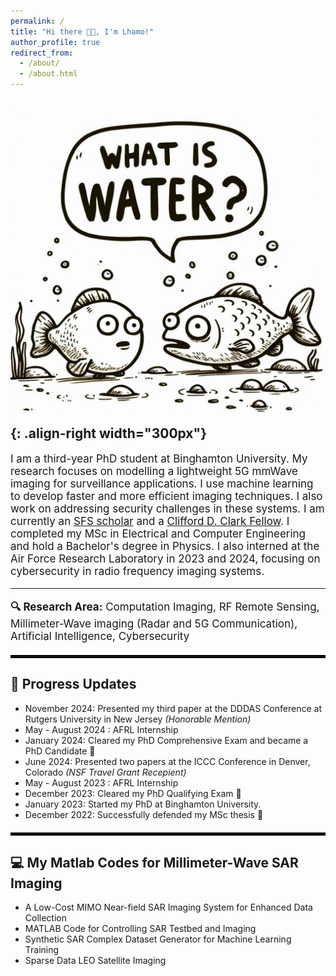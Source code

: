 ```yaml
---
permalink: /
title: "Hi there 👋😊, I'm Lhamo!"
author_profile: true
redirect_from: 
  - /about/
  - /about.html
---
```


![Always ask](/images/what_is_water.png){: .align-right width="300px"}
---
<p style="font-size: 17px;">
  I am a third-year PhD student at Binghamton University. My research focuses on modelling a lightweight 5G mmWave imaging for surveillance applications. I use machine learning to develop faster and more efficient imaging techniques. I also work on addressing security challenges in these systems.
  I am currently an <a href="https://sfs.opm.gov/">SFS scholar</a> and a <a href="https://www.binghamton.edu/grad-school/awards-honors/clark-fellowship.html">Clifford D. Clark Fellow</a>. I completed my MSc in Electrical and Computer Engineering and hold a Bachelor's degree in Physics. I also interned at the Air Force Research Laboratory in 2023 and 2024, focusing on cybersecurity in radio frequency imaging systems.
</p>

***

<p style="font-size: 17px;">
  <strong>🔍 Research Area:</strong> Computation Imaging, RF Remote Sensing, Millimeter-Wave imaging (Radar and 5G Communication), Artificial Intelligence, Cybersecurity
</p>

<hr style="border: 2px solid #000; margin: 20px 0;">

## 📝 Progress Updates 
- November 2024: Presented my third paper at the DDDAS Conference at Rutgers University in New Jersey *(Honorable Mention)*
- May - August 2024 : AFRL Internship 
- January 2024: Cleared my PhD Comprehensive Exam and became a PhD Candidate 🎉
- June 2024: Presented two papers at the ICCC Conference in Denver, Colorado *(NSF Travel Grant Recepient)*
- May - August 2023 : AFRL Internship 
- December 2023: Cleared my PhD Qualifying Exam 🎊
- January 2023: Started my PhD at Binghamton University.
- December 2022: Successfully defended my MSc thesis 🥳

<hr style="border: 2px solid #000; margin: 20px 0;">

## 💻 My Matlab Codes for Millimeter-Wave SAR Imaging 
- A Low-Cost MIMO Near-field SAR Imaging System for Enhanced Data Collection
- MATLAB Code for Controlling SAR Testbed and Imaging
- Synthetic SAR Complex Dataset Generator for Machine Learning Training
- Sparse Data LEO Satellite Imaging

